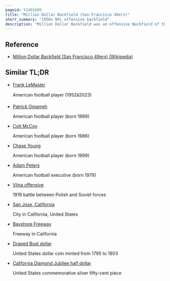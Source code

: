 ```yaml
---
pageid: 51491600
title: "Million Dollar Backfield (San Francisco 49ers)"
short_summary: "1950s NFL offensive backfield"
description: "Million Dollar Backfield was an offensive Backfield of the national Football League san francisco 49ers from 1954 to 1956. Featuring Quarterback Y. A. Tittle Halfbacks hugh Mcelhenny and John Henry Johnson and Fullback Joe perry the Backfield was also referred to by Sportswriters as fabulous Foursome and fearsome Foursome. Formed well before Players earned six-figure Salaries, the Unit was named as such for its offensive Prowess, and compiled Record Offensive Statistics. It is considered to be one of the best Backfields in the History of the Nfl and is the only full House Backfield with all four of its Members enshrined in the pro Football Hall of Fame."
---
```


## Reference

- [Million Dollar Backfield (San Francisco 49ers) (Wikipedia)](https://en.wikipedia.org/?curid=51491600)

## Similar TL;DR

- [Frank LeMaster](/tldr/en/frank-lemaster)

  American football player (1952â2023)

- [Patrick Omameh](/tldr/en/patrick-omameh)

  American football player (born 1989)

- [Colt McCoy](/tldr/en/colt-mccoy)

  American football player (born 1986)

- [Chase Young](/tldr/en/chase-young)

  American football player (born 1999)

- [Adam Peters](/tldr/en/adam-peters)

  American football executive (born 1979)

- [Vilna offensive](/tldr/en/vilna-offensive)

  1919 battle between Polish and Soviet forces

- [San Jose, California](/tldr/en/san-jose-california)

  City in California, United States

- [Bayshore Freeway](/tldr/en/bayshore-freeway)

  Freeway in California

- [Draped Bust dollar](/tldr/en/draped-bust-dollar)

  United States dollar coin minted from 1795 to 1803

- [California Diamond Jubilee half dollar](/tldr/en/california-diamond-jubilee-half-dollar)

  United States commemorative silver fifty-cent piece
